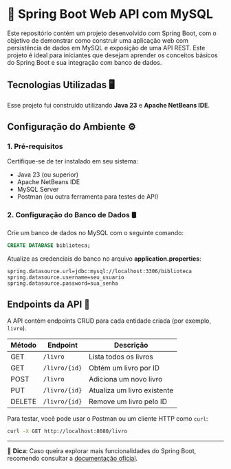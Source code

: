 # 🚀 Spring Boot Web API com MySQL

Este repositório contém um projeto desenvolvido com Spring Boot, com o objetivo de demonstrar como construir uma aplicação web com persistência de dados em MySQL e exposição de uma API REST. Este projeto é ideal para iniciantes que desejam aprender os conceitos básicos do Spring Boot e sua integração com banco de dados.

## Tecnologias Utilizadas 🖥️
Esse projeto fui construído utilizando **Java 23** e **Apache NetBeans IDE**.

## Configuração do Ambiente ⚙️

### 1. Pré-requisitos
Certifique-se de ter instalado em seu sistema:
- Java 23 (ou superior)
- Apache NetBeans IDE
- MySQL Server
- Postman (ou outra ferramenta para testes de API)

### 2. Configuração do Banco de Dados 🛢️
Crie um banco de dados no MySQL com o seguinte comando:
```sql
CREATE DATABASE biblioteca;
```

Atualize as credenciais do banco no arquivo **application.properties**:
```properties
spring.datasource.url=jdbc:mysql://localhost:3306/biblioteca
spring.datasource.username=seu_usuario
spring.datasource.password=sua_senha
```

## Endpoints da API 📡

A API contém endpoints CRUD para cada entidade criada (por exemplo, `livro`).

| Método | Endpoint       | Descrição                     |
|--------|---------------|--------------------------------|
| GET    | `/livro`   | Lista todos os livros       |
| GET    | `/livro/{id}` | Obtém um livro por ID     |
| POST   | `/livro`   | Adiciona um novo livro      |
| PUT    | `/livro/{id}` | Atualiza um livro existente |
| DELETE | `/livro/{id}` | Remove um livro pelo ID    |

Para testar, você pode usar o Postman ou um cliente HTTP como `curl`:
```bash
curl -X GET http://localhost:8080/livro
```

---
📌 **Dica**: Caso queira explorar mais funcionalidades do Spring Boot, recomendo consultar a [documentação oficial](https://spring.io/projects/spring-boot).

